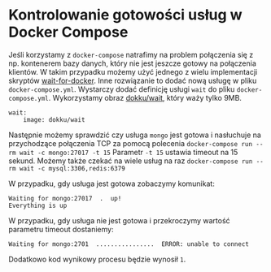 # Kontrolowanie gotowości usług w Docker Compose

Jeśli korzystamy z `docker-compose` natrafimy na problem połączenia się z np. kontenerem bazy danych, który nie jest jeszcze gotowy na połączenia klientów.
W takim przypadku możemy użyć jednego z wielu implementacji skryptów [wait-for-docker](https://github.com/vishnubob/wait-for-it). Inne rozwiązanie to dodać nową usługę w pliku `docker-compose.yml`.
Wystarczy dodać definicję usługi `wait` do pliku `docker-compose.yml`. Wykorzystamy obraz [dokku/wait](https://hub.docker.com/r/dokku/wait), który waży tylko 9MB.
```
wait:
    image: dokku/wait
```

Następnie możemy sprawdzić czy usługa `mongo` jest gotowa i nasłuchuje na przychodzące połączenia TCP za pomocą polecenia `docker-compose run --rm wait -c mongo:27017 -t 15` Parametr `-t 15` ustawia timeout na 15 sekund.
Możemy także czekać na wiele usług na raz `docker-compose run --rm wait -c mysql:3306,redis:6379`

W przypadku, gdy usługa jest gotowa zobaczymy komunikat:
```
Waiting for mongo:27017  .  up!
Everything is up
```

W przypadku, gdy usługa nie jest gotowa i przekroczymy wartość parametru timeout dostaniemy:
```
Waiting for mongo:2701  ................  ERROR: unable to connect
```
Dodatkowo kod wynikowy procesu będzie wynosił `1`.
